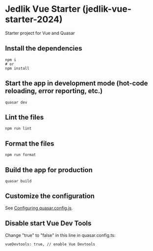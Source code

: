 # Jedlik Vue Starter (jedlik-vue-starter-2024)

Starter project for Vue and Quasar

## Install the dependencies

```
npm i
# or
npm install
```

## Start the app in development mode (hot-code reloading, error reporting, etc.)

```
quasar dev
```

## Lint the files

```
npm run lint
```

## Format the files

```
npm run format
```

## Build the app for production

```
quasar build
```

## Customize the configuration

See [Configuring quasar.config.js](https://v2.quasar.dev/quasar-cli-vite/quasar-config-js).

## Disable start Vue Dev Tools
Change "true" to "false" in this line in quasar.config.ts:
```
vueDevtools: true, // enable Vue Devtools
```
